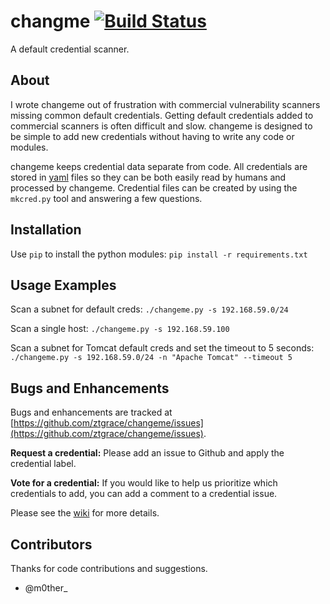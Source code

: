 # changme [![Build Status](https://travis-ci.org/ztgrace/changeme.svg?branch=master)](https://travis-ci.org/ztgrace/changeme)

A default credential scanner.

## About

I wrote changeme out of frustration with commercial vulnerability scanners missing common default credentials. Getting default credentials added to commercial scanners is often difficult and slow. changeme is designed to be simple to add new credentials without having to write any code or modules.

changeme keeps credential data separate from code. All credentials are stored in [yaml](http://yaml.org/) files so they can be both easily read by humans and processed by changeme. Credential files can be created by using the `mkcred.py` tool and answering a few questions.

## Installation

Use `pip` to install the python modules: `pip install -r requirements.txt`

## Usage Examples

Scan a subnet for default creds: `./changeme.py -s 192.168.59.0/24`

Scan a single host: `./changeme.py -s 192.168.59.100`

Scan a subnet for Tomcat default creds and set the timeout to 5 seconds: `./changeme.py -s 192.168.59.0/24 -n "Apache Tomcat" --timeout 5`

## Bugs and Enhancements

Bugs and enhancements are tracked at [https://github.com/ztgrace/changeme/issues](https://github.com/ztgrace/changeme/issues).

**Request a credential:** Please add an issue to Github and apply the credential label.

**Vote for a credential:** If you would like to help us prioritize which credentials to add, you can add a comment to a credential issue.

Please see the [wiki](https://github.com/ztgrace/changeme/wiki) for more details.

## Contributors

Thanks for code contributions and suggestions.

* @m0ther_
